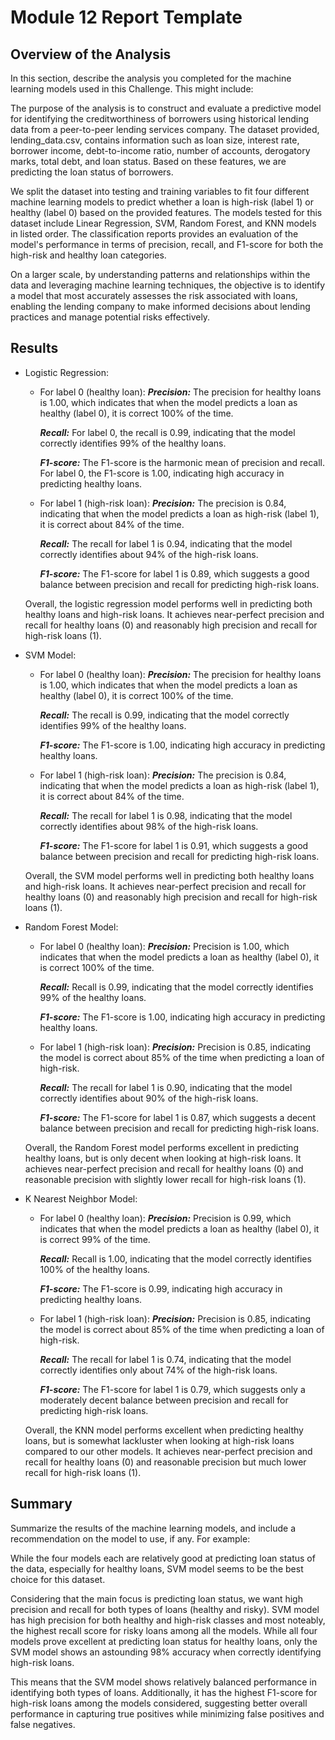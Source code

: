 # Module 12 Report Template

## Overview of the Analysis

In this section, describe the analysis you completed for the machine learning models used in this Challenge. This might include:

The purpose of the analysis is to construct and evaluate a predictive model for identifying the creditworthiness of borrowers using historical lending data from a peer-to-peer lending services company. The dataset provided, lending_data.csv, contains information such as loan size, interest rate, borrower income, debt-to-income ratio, number of accounts, derogatory marks, total debt, and loan status. Based on these features, we are predicting the loan status of borrowers. 

We split the dataset into testing and training variables to fit four different machine learning models to predict whether a loan is high-risk (label 1) or healthy (label 0) based on the provided features. The models tested for this dataset include Linear Regression, SVM, Random Forest, and KNN models in listed order. The classification reports provides an evaluation of the model's performance in terms of precision, recall, and F1-score for both the high-risk and healthy loan categories.

On a larger scale, by understanding patterns and relationships within the data and leveraging machine learning techniques, the objective is to identify a model that most accurately assesses the risk associated with loans, enabling the lending company to make informed decisions about lending practices and manage potential risks effectively.

## Results

* Logistic Regression:
    - For label 0 (healthy loan):
        ***Precision:*** The precision for healthy loans is 1.00, which indicates that when the model predicts a loan as healthy (label 0), it is correct 100% of the time.
        
        ***Recall:*** For label 0, the recall is 0.99, indicating that the model correctly identifies 99% of the healthy loans.

        ***F1-score:*** The F1-score is the harmonic mean of precision and recall. For label 0, the F1-score is 1.00, indicating high accuracy in predicting healthy loans.

    - For label 1 (high-risk loan):
        ***Precision:*** The precision is 0.84, indicating that when the model predicts a loan as high-risk (label 1), it is correct about 84% of the time.

        ***Recall:*** The recall for label 1 is 0.94, indicating that the model correctly identifies about 94% of the high-risk loans.

        ***F1-score:*** The F1-score for label 1 is 0.89, which suggests a good balance between precision and recall for predicting high-risk loans.

    Overall, the logistic regression model performs well in predicting both healthy loans and high-risk loans. It achieves near-perfect precision and recall for healthy loans (0) and reasonably high precision and recall for high-risk loans (1). 

* SVM Model:
    - For label 0 (healthy loan):
        ***Precision:*** The precision for healthy loans is 1.00, which indicates that when the model predicts a loan as healthy (label 0), it is correct 100% of the time.
        
        ***Recall:*** The recall is 0.99, indicating that the model correctly identifies 99% of the healthy loans.

        ***F1-score:*** The F1-score is 1.00, indicating high accuracy in predicting healthy loans.

    - For label 1 (high-risk loan):
        ***Precision:*** The precision is 0.84, indicating that when the model predicts a loan as high-risk (label 1), it is correct about 84% of the time.

        ***Recall:*** The recall for label 1 is 0.98, indicating that the model correctly identifies about 98% of the high-risk loans.

        ***F1-score:*** The F1-score for label 1 is 0.91, which suggests a good balance between precision and recall for predicting high-risk loans.

    Overall, the SVM model performs well in predicting both healthy loans and high-risk loans. It achieves near-perfect precision and recall for healthy loans (0) and reasonably high precision and recall for high-risk loans (1). 

* Random Forest Model:
    - For label 0 (healthy loan):
        ***Precision:*** Precision is 1.00, which indicates that when the model predicts a loan as healthy (label 0), it is correct 100% of the time.
        
        ***Recall:*** Recall is 0.99, indicating that the model correctly identifies 99% of the healthy loans.

        ***F1-score:*** The F1-score is 1.00, indicating high accuracy in predicting healthy loans.

    - For label 1 (high-risk loan):
        ***Precision:*** Precision is 0.85, indicating the model is correct about 85% of the time when predicting a loan of high-risk.

        ***Recall:*** The recall for label 1 is 0.90, indicating that the model correctly identifies about 90% of the high-risk loans.

        ***F1-score:*** The F1-score for label 1 is 0.87, which suggests a decent balance between precision and recall for predicting high-risk loans.

    Overall, the Random Forest model performs excellent in predicting healthy loans, but is only decent when looking at high-risk loans. It achieves near-perfect precision and recall for healthy loans (0) and reasonable precision with slightly lower recall for high-risk loans (1). 

* K Nearest Neighbor Model:
    - For label 0 (healthy loan):
        ***Precision:*** Precision is 0.99, which indicates that when the model predicts a loan as healthy (label 0), it is correct 99% of the time.
        
        ***Recall:*** Recall is 1.00, indicating that the model correctly identifies 100% of the healthy loans.

        ***F1-score:*** The F1-score is 0.99, indicating high accuracy in predicting healthy loans.

    - For label 1 (high-risk loan):
        ***Precision:*** Precision is 0.85, indicating the model is correct about 85% of the time when predicting a loan of high-risk.

        ***Recall:*** The recall for label 1 is 0.74, indicating that the model correctly identifies only about 74% of the high-risk loans.

        ***F1-score:*** The F1-score for label 1 is 0.79, which suggests only a moderately decent balance between precision and recall for predicting high-risk loans.

    Overall, the KNN model performs excellent when predicting healthy loans, but is somewhat lackluster when looking at high-risk loans compared to our other models. It achieves near-perfect precision and recall for healthy loans (0) and reasonable precision but much lower recall for high-risk loans (1). 

## Summary

Summarize the results of the machine learning models, and include a recommendation on the model to use, if any. For example:

While the four models each are relatively good at predicting loan status of the data, especially for healthy loans, SVM model seems to be the best choice for this dataset. 

Considering that the main focus is predicting loan status, we want high precision and recall for both types of loans (healthy and risky). SVM model has high precision for both healthy and high-risk classes and most noteably, the highest recall score for risky loans among all the models. While all four models prove excellent at predicting loan status for healthy loans, only the SVM model shows an astounding 98% accuracy when correctly identifying high-risk loans. 

This means that the SVM model shows relatively balanced performance in identifying both types of loans. Additionally, it has the highest F1-score for high-risk loans among the models considered, suggesting better overall performance in capturing true positives while minimizing false positives and false negatives. 


